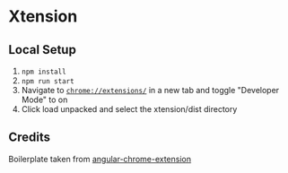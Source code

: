 # Xtension

## Local Setup
1. `npm install`
1. `npm run start`
1. Navigate to [`chrome://extensions/`](`chrome://extensions/`) in a new tab and toggle "Developer Mode" to on
1. Click load unpacked and select the xtension/dist directory

## Credits
Boilerplate taken from [angular-chrome-extension](https://github.com/just-jeb/angular-chrome-extension)
